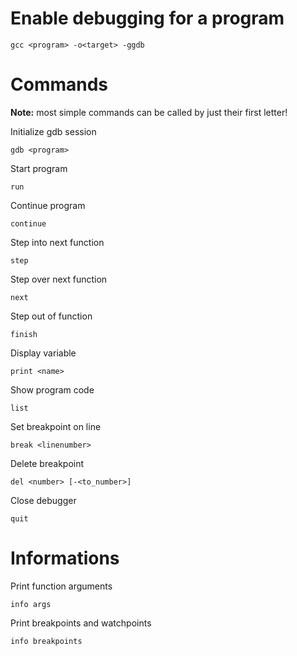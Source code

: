 # Enable debugging for a program

    gcc <program> -o<target> -ggdb

# Commands

**Note:** most simple commands can be called by just their first letter!

Initialize gdb session
    
    gdb <program>

Start program

    run

Continue program

    continue

Step into next function

    step

Step over next function

    next

Step out of function

    finish

Display variable

    print <name>

Show program code

    list

Set breakpoint on line
    
    break <linenumber>

Delete breakpoint
    
    del <number> [-<to_number>]

Close debugger

    quit

# Informations

Print function arguments

    info args

Print breakpoints and watchpoints

    info breakpoints
